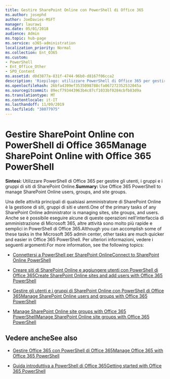 ```yaml
---
title: Gestire SharePoint Online con PowerShell di Office 365
ms.author: josephd
author: JoeDavies-MSFT
manager: laurawi
ms.date: 05/01/2018
audience: Admin
ms.topic: hub-page
ms.service: o365-administration
localization_priority: Normal
ms.collection: Ent_O365
ms.custom:
- PowerShell
- Ent_Office_Other
- SPO_Content
ms.assetid: d0d3877a-831f-4744-96b0-d8167f06cca2
description: 'Riepilogo: utilizzare PowerShell di Office 365 per gestire gli utenti, i gruppi e i gruppi di siti di SharePoint Online.'
ms.openlocfilehash: 26bfa4399ef3535098788cfa067272352532045a
ms.sourcegitcommit: 89ecf793443963b4c87cf1033bf0284cbfb83d9a
ms.translationtype: MT
ms.contentlocale: it-IT
ms.lasthandoff: 11/09/2019
ms.locfileid: "38077975"
---
```

# <a name="manage-sharepoint-online-with-office-365-powershell"></a><span data-ttu-id="72e07-103">Gestire SharePoint Online con PowerShell di Office 365</span><span class="sxs-lookup"><span data-stu-id="72e07-103">Manage SharePoint Online with Office 365 PowerShell</span></span>

 <span data-ttu-id="72e07-104">**Sintesi:** Utilizzare PowerShell di Office 365 per gestire gli utenti, i gruppi e i gruppi di siti di SharePoint Online.</span><span class="sxs-lookup"><span data-stu-id="72e07-104">**Summary:** Use Office 365 PowerShell to manage SharePoint Online users, groups, and site groups.</span></span>
  
<span data-ttu-id="72e07-105">Una delle attività principali di qualsiasi amministratore di SharePoint Online è la gestione di siti, gruppi di siti e utenti.</span><span class="sxs-lookup"><span data-stu-id="72e07-105">One of the primary tasks of any SharePoint Online administrator is managing sites, site groups, and users.</span></span> <span data-ttu-id="72e07-106">Anche se è possibile eseguire alcune di queste operazioni nell'interfaccia di amministrazione di Microsoft 365, altre attività sono molto più rapide e semplici in PowerShell di Office 365.</span><span class="sxs-lookup"><span data-stu-id="72e07-106">Although you can accomplish some of these tasks in the Microsoft 365 admin center, other tasks are much quicker and easier in Office 365 PowerShell.</span></span> <span data-ttu-id="72e07-107">Per ulteriori informazioni, vedere i seguenti argomenti:</span><span class="sxs-lookup"><span data-stu-id="72e07-107">For more information, see the following topics:</span></span>

- [<span data-ttu-id="72e07-108">Connettersi a PowerShell per SharePoint Online</span><span class="sxs-lookup"><span data-stu-id="72e07-108">Connect to SharePoint Online PowerShell</span></span>](https://docs.microsoft.com/powershell/sharepoint/sharepoint-online/connect-sharepoint-online?view=sharepoint-ps)
  
- [<span data-ttu-id="72e07-109">Creare siti di SharePoint Online e aggiungere utenti con PowerShell di Office 365</span><span class="sxs-lookup"><span data-stu-id="72e07-109">Create SharePoint Online sites and add users with Office 365 PowerShell</span></span>](create-sharepoint-sites-and-add-users-with-powershell.md)
    
- [<span data-ttu-id="72e07-110">Gestire gli utenti e i gruppi di SharePoint Online con PowerShell di Office 365</span><span class="sxs-lookup"><span data-stu-id="72e07-110">Manage SharePoint Online users and groups with Office 365 PowerShell</span></span>](manage-sharepoint-users-and-groups-with-powershell.md)
    
- [<span data-ttu-id="72e07-111">Manage SharePoint Online site groups with Office 365 PowerShell</span><span class="sxs-lookup"><span data-stu-id="72e07-111">Manage SharePoint Online site groups with Office 365 PowerShell</span></span>](manage-sharepoint-site-groups-with-powershell.md)
    
## <a name="see-also"></a><span data-ttu-id="72e07-112">Vedere anche</span><span class="sxs-lookup"><span data-stu-id="72e07-112">See also</span></span>

- [<span data-ttu-id="72e07-113">Gestire Office 365 con PowerShell di Office 365</span><span class="sxs-lookup"><span data-stu-id="72e07-113">Manage Office 365 with Office 365 PowerShell</span></span>](manage-office-365-with-office-365-powershell.md)

- [<span data-ttu-id="72e07-114">Guida introduttiva a PowerShell di Office 365</span><span class="sxs-lookup"><span data-stu-id="72e07-114">Getting started with Office 365 PowerShell</span></span>](getting-started-with-office-365-powershell.md)

